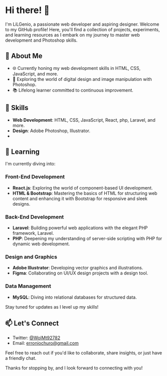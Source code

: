 # Hi there! 👋

I'm LiLGenio, a passionate web developer and aspiring designer.
 Welcome to my GitHub profile! Here, you'll find a collection of projects, experiments, and learning resources as I embark on my journey to master web development and Photoshop skills.

## 🚀 About Me

- 🌐 Currently honing my web development skills in HTML, CSS, JavaScript, and more.
- 🎨 Exploring the world of digital design and image manipulation with Photoshop.
- 📚 Lifelong learner committed to continuous improvement.

## 🔧 Skills

- **Web Development**: HTML, CSS, JavaScript, React, php, Laravel, and more.
- **Design**: Adobe Photoshop, Illustrator.
- 
## 🌱 Learning

I'm currently diving into:

### Front-End Development
- **React.js**: Exploring the world of component-based UI development.
- **HTML & Bootstrap**: Mastering the basics of HTML for structuring web content and enhancing it with Bootstrap for responsive and sleek designs.

### Back-End Development
- **Laravel**: Building powerful web applications with the elegant PHP framework, Laravel.
- **PHP**: Deepening my understanding of server-side scripting with PHP for dynamic web development.

### Design and Graphics
- **Adobe Illustrator**: Developing vector graphics and illustrations.
- **Figma**: Collaborating on UI/UX design projects with a design tool.

### Data Management
- **MySQL**: Diving into relational databases for structured data.


Stay tuned for updates as I level up my skills!

## 📫 Let's Connect
- Twitter: [@WolMt92782](https://twitter.com/WolMt92782)
- Email: [erroniochuro@gmail.com](mailto:erroniochuro@gmail.com)

Feel free to reach out if you'd like to collaborate, share insights, or just have a friendly chat.

Thanks for stopping by, and I look forward to connecting with you!
